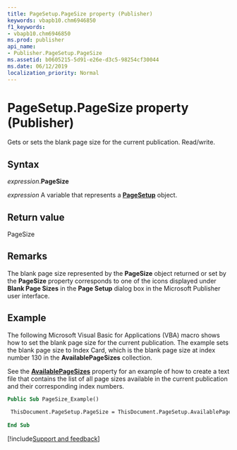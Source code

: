 ```yaml
---
title: PageSetup.PageSize property (Publisher)
keywords: vbapb10.chm6946850
f1_keywords:
- vbapb10.chm6946850
ms.prod: publisher
api_name:
- Publisher.PageSetup.PageSize
ms.assetid: b0605215-5d91-e26e-d3c5-98254cf30044
ms.date: 06/12/2019
localization_priority: Normal
---
```



# PageSetup.PageSize property (Publisher)

Gets or sets the blank page size for the current publication. Read/write.


## Syntax

_expression_.**PageSize**

_expression_ A variable that represents a **[PageSetup](Publisher.PageSetup.md)** object.


## Return value

PageSize


## Remarks

The blank page size represented by the **PageSize** object returned or set by the **PageSize** property corresponds to one of the icons displayed under **Blank Page Sizes** in the **Page Setup** dialog box in the Microsoft Publisher user interface.


## Example

The following Microsoft Visual Basic for Applications (VBA) macro shows how to set the blank page size for the current publication. The example sets the blank page size to Index Card, which is the blank page size at index number 130 in the **AvailablePageSizes** collection. 

See the **[AvailablePageSizes](Publisher.PageSetup.AvailablePageSizes.md)** property for an example of how to create a text file that contains the list of all page sizes available in the current publication and their corresponding index numbers.

```vb
Public Sub PageSize_Example() 
 
 ThisDocument.PageSetup.PageSize = ThisDocument.PageSetup.AvailablePageSizes.Item(130) 
 
End Sub
```

[!include[Support and feedback](~/includes/feedback-boilerplate.md)]
